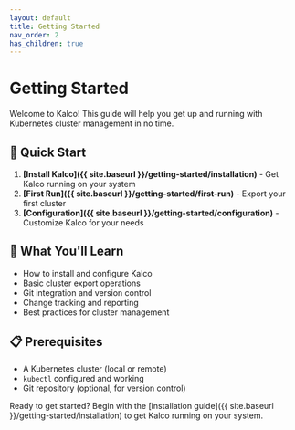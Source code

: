 ```yaml
---
layout: default
title: Getting Started
nav_order: 2
has_children: true
---
```


# Getting Started

Welcome to Kalco! This guide will help you get up and running with Kubernetes cluster management in no time.

## 🚀 Quick Start

1. **[Install Kalco]({{ site.baseurl }}/getting-started/installation)** - Get Kalco running on your system
2. **[First Run]({{ site.baseurl }}/getting-started/first-run)** - Export your first cluster
3. **[Configuration]({{ site.baseurl }}/getting-started/configuration)** - Customize Kalco for your needs

## 🎯 What You'll Learn

- How to install and configure Kalco
- Basic cluster export operations
- Git integration and version control
- Change tracking and reporting
- Best practices for cluster management

## 📋 Prerequisites

- A Kubernetes cluster (local or remote)
- `kubectl` configured and working
- Git repository (optional, for version control)

Ready to get started? Begin with the [installation guide]({{ site.baseurl }}/getting-started/installation) to get Kalco running on your system.
